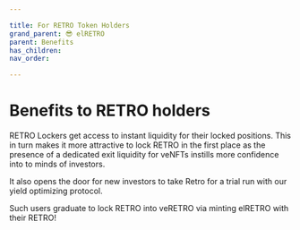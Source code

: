 ```yaml
---

title: For RETRO Token Holders
grand_parent: 😎 elRETRO
parent: Benefits
has_children:
nav_order:

---
```



# Benefits to RETRO holders
RETRO Lockers get access to instant liquidity for their locked positions. This in turn makes it more attractive to lock RETRO in the first place as the presence of a dedicated exit liquidity for veNFTs instills more confidence into to minds of investors.

It also opens the door for new investors to take Retro for a trial run with our yield optimizing protocol.

Such users graduate to lock RETRO into veRETRO via minting elRETRO with their RETRO!


